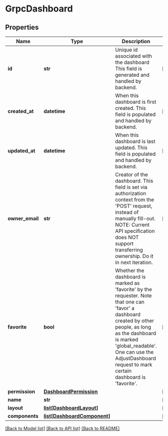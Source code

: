 # GrpcDashboard

## Properties
Name | Type | Description | Notes
------------ | ------------- | ------------- | -------------
**id** | **str** | Unique id associated with the dashboard This field is generated and handled by backend. | [optional] 
**created_at** | **datetime** | When this dashboard is first created. This field is populated and handled by backend. | [optional] 
**updated_at** | **datetime** | When this dashboard is last updated. This field is populated and handled by backend. | [optional] 
**owner_email** | **str** | Creator of the dashboard.  This field is set via authorization context from the &#39;POST&#39; request, instead of manually fill-out.  NOTE: Current API specification does NOT support transferring ownership.       Do it in next iteration. | [optional] 
**favorite** | **bool** | Whether the dashboard is marked as &#39;favorite&#39; by the requester.  Note that one can &#39;favor&#39; a dashboard created by other people, as long as the dashboard is marked &#39;global_readable&#39;. One can use the AdjustDashboard request to mark certain dashboard is &#39;favorite&#39;. | [optional] 
**permission** | [**DashboardPermission**](DashboardPermission.md) |  | [optional] 
**name** | **str** |  | [optional] 
**layout** | [**list[DashboardLayout]**](DashboardLayout.md) |  | [optional] 
**components** | [**list[DashboardComponent]**](DashboardComponent.md) |  | [optional] 

[[Back to Model list]](../README.md#documentation-for-models) [[Back to API list]](../README.md#documentation-for-api-endpoints) [[Back to README]](../README.md)


